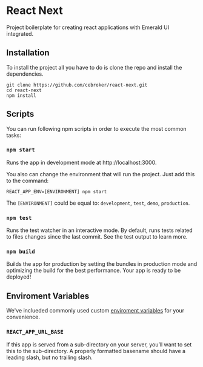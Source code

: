 # React Next

Project boilerplate for creating react applications with Emerald UI integrated.

## Installation

To install the project all you have to do is clone the repo and install the dependencies.

```
git clone https://github.com/cebroker/react-next.git 
cd react-next
npm install
```

## Scripts
You can run following npm scripts in order to execute the most common tasks:

### `npm start`

Runs the app in development mode at http://localhost:3000.

You also can change the environment that will run the project. Just add this to the command:

  `REACT_APP_ENV=[ENVIRONMENT] npm start`

The `[ENVIRONMENT]` could be equal to: `development`, `test`, `demo`, `production`.

### `npm test`

Runs the test watcher in an interactive mode. By default, runs tests related to files changes since the last commit. See the test output to learn more.

### `npm build`

Builds the app for production by setting the bundles in production mode and optimizing the build for the best performance.
Your app is ready to be deployed!

## Enviroment Variables
We've inclueded commonly used custom [enviroment variables](https://github.com/facebookincubator/create-react-app/blob/master/packages/react-scripts/template/README.md#adding-custom-environment-variables) for your convenience.

### `REACT_APP_URL_BASE`
If this app is served from a sub-directory on your server, you’ll want to set this to the sub-directory. A properly formatted basename should have a leading slash, but no trailing slash.


